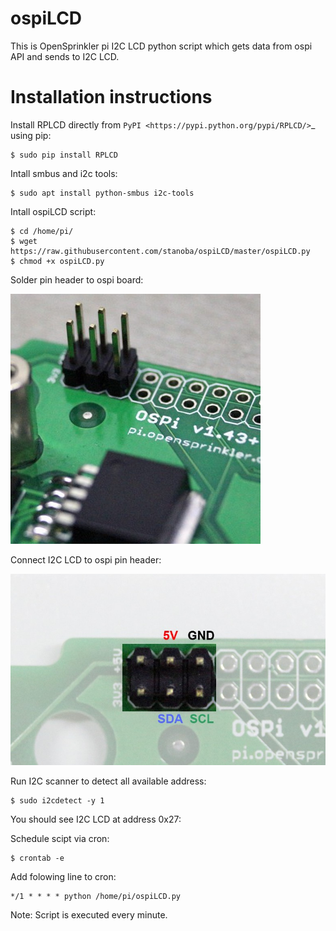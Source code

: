 # ospiLCD


This is OpenSprinkler pi I2C LCD python script which gets data from ospi API and sends to I2C LCD.



Installation instructions
=====

Install RPLCD directly from `PyPI
<https://pypi.python.org/pypi/RPLCD/>`_ using pip:

    $ sudo pip install RPLCD

Intall smbus and i2c tools:

    $ sudo apt install python-smbus i2c-tools

Intall ospiLCD script:

    $ cd /home/pi/
    $ wget  https://raw.githubusercontent.com/stanoba/ospiLCD/master/ospiLCD.py
    $ chmod +x ospiLCD.py
    
Solder pin header to ospi board:

![pin header](/img/ospilcd2.jpg)

Connect I2C LCD to ospi pin header:

![pin header](/img/ospilcd3.jpg)

Run I2C scanner to detect all available address:

    $ sudo i2cdetect -y 1

You should see I2C LCD at address 0x27:

Schedule scipt via cron:

    $ crontab -e
    
Add folowing line to cron:

    */1 * * * * python /home/pi/ospiLCD.py
    
Note: Script is executed every minute.
